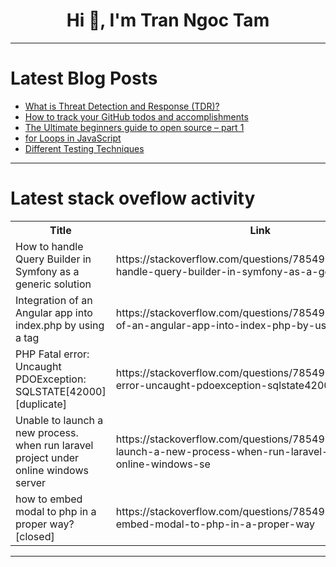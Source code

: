 <h1 align="center">Hi 👋, I'm Tran Ngoc Tam</h1>

---

# Latest Blog Posts 
<!-- BLOG-POST-LIST:START -->
- [What is Threat Detection and Response &lpar;TDR&rpar;?](https://dev.to/clouddefenseai/what-is-threat-detection-and-response-tdr-1ib1)
- [How to track your GitHub todos and accomplishments](https://dev.to/sdotson/how-to-track-your-github-todos-and-accomplishments-3n59)
- [The Ultimate beginners guide to open source – part 1](https://dev.to/dunsincodes/the-ultimate-beginners-guide-to-open-source-part-1-2la9)
- [for Loops in JavaScript](https://dev.to/vman_eesh/for-loops-in-javascript-48ld)
- [Different Testing Techniques](https://dev.to/s1eb0d54/different-testing-techniques-4ipf)
<!-- BLOG-POST-LIST:END -->

---

# Latest stack oveflow activity
<table>
  <tr><th>Title</th><th>Link</th></tr>
  <!-- STACKOVERFLOW:START --><tr><td>How to handle Query Builder in Symfony as a generic solution</td><td>https://stackoverflow.com/questions/78549717/how-to-handle-query-builder-in-symfony-as-a-generic-solution</td></tr><tr><td>Integration of an Angular app into index.php by using a tag</td><td>https://stackoverflow.com/questions/78549683/integration-of-an-angular-app-into-index-php-by-using-a-tag</td></tr><tr><td>PHP Fatal error: Uncaught PDOException: SQLSTATE[42000] [duplicate]</td><td>https://stackoverflow.com/questions/78549600/php-fatal-error-uncaught-pdoexception-sqlstate42000</td></tr><tr><td>Unable to launch a new process. when run laravel project under online windows server</td><td>https://stackoverflow.com/questions/78549558/unable-to-launch-a-new-process-when-run-laravel-project-under-online-windows-se</td></tr><tr><td>how to embed modal to php in a proper way? [closed]</td><td>https://stackoverflow.com/questions/78549550/how-to-embed-modal-to-php-in-a-proper-way</td></tr><!-- STACKOVERFLOW:END -->
</table>

---


